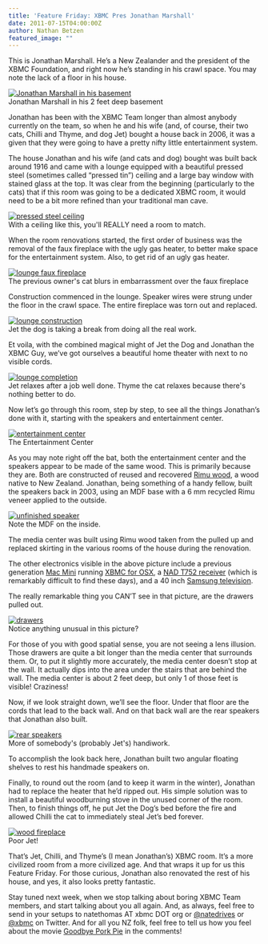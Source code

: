 ```yaml
---
title: 'Feature Friday: XBMC Pres Jonathan Marshall'
date: 2011-07-15T04:00:00Z
author: Nathan Betzen
featured_image: ""
---
```

This is Jonathan Marshall. He’s a New Zealander and the president of the XBMC Foundation, and right now he’s standing in his crawl space. You may note the lack of a floor in his house.

 [![Jonathan Marshall in his basement](/sites/default/files/uploads/jmarshall_basement-242x300.jpg "Jonathan Marshall in his basement")](/sites/default/files/uploads/jmarshall_basement.jpg)  
 Jonathan Marshall in his 2 feet deep basement

  Jonathan has been with the XBMC Team longer than almost anybody currently on the team, so when he and his wife (and, of course, their two cats, Chilli and Thyme, and dog Jet) bought a house back in 2006, it was a given that they were going to have a pretty nifty little entertainment system.

 The house Jonathan and his wife (and cats and dog) bought was built back around 1916 and came with a lounge equipped with a beautiful pressed steel (sometimes called “pressed tin”) ceiling and a large bay window with stained glass at the top. It was clear from the beginning (particularly to the cats) that if this room was going to be a dedicated XBMC room, it would need to be a bit more refined than your traditional man cave.

 [![pressed steel ceiling](/sites/default/files/uploads/pressed_steel_ceiling-300x225.jpg "pressed steel ceiling")](/sites/default/files/uploads/pressed_steel_ceiling.jpg)  
 With a ceiling like this, you'll REALLY need a room to match.

  When the room renovations started, the first order of business was the removal of the faux fireplace with the ugly gas heater, to better make space for the entertainment system. Also, to get rid of an ugly gas heater.

 [![lounge faux fireplace](/sites/default/files/uploads/lounge_fireplace-300x227.jpg "lounge faux fireplace")](/sites/default/files/uploads/lounge_fireplace.jpg)  
 The previous owner's cat blurs in embarrassment over the faux fireplace

  Construction commenced in the lounge. Speaker wires were strung under the floor in the crawl space. The entire fireplace was torn out and replaced.

 [![lounge construction](/sites/default/files/uploads/lounge_construction-300x252.jpg "lounge construction")](/sites/default/files/uploads/lounge_construction.jpg)  
 Jet the dog is taking a break from doing all the real work.

  Et voila, with the combined magical might of Jet the Dog and Jonathan the XBMC Guy, we’ve got ourselves a beautiful home theater with next to no visible cords.

 [![lounge completion](/sites/default/files/uploads/lounge_completion-300x222.jpg "lounge completion")](/sites/default/files/uploads/lounge_completion.jpg)  
 Jet relaxes after a job well done. Thyme the cat relaxes because there's nothing better to do.

  Now let’s go through this room, step by step, to see all the things Jonathan’s done with it, starting with the speakers and entertainment center.

 [![entertainment center](/sites/default/files/uploads/entertainment_center-300x201.jpg "entertainment center")](/sites/default/files/uploads/entertainment_center.jpg)  
 The Entertainment Center

  As you may note right off the bat, both the entertainment center and the speakers appear to be made of the same wood. This is primarily because they are. Both are constructed of reused and recovered [Rimu wood](https://en.wikipedia.org/wiki/Dacrydium_cupressinum "Rimu Wiki"), a wood native to New Zealand. Jonathan, being something of a handy fellow, built the speakers back in 2003, using an MDF base with a 6 mm recycled Rimu veneer applied to the outside.

 [![unfinished speaker](/sites/default/files/uploads/speaker2.jpg "unfinished speaker")](/sites/default/files/uploads/speaker2.jpg)  
 Note the MDF on the inside.

  The media center was built using Rimu wood taken from the pulled up and replaced skirting in the various rooms of the house during the renovation.

 The other electronics visible in the above picture include a previous generation [Mac Mini](https://www.amazon.com/gp/product/B002QQ8AJY/ref=as_li_ss_tl?ie=UTF8&amp;tag=thfefi02-20&amp;linkCode=as2&amp;camp=217145&amp;creative=399369&amp;creativeASIN=B002QQ8AJY "Previous Gen Mac Mini") running [XBMC for OSX](https://kodi.wiki/download/ "XBMC Download page"), a [NAD T752 receiver](https://nadelectronics.com/products/av-receivers/T-752-A/V-Surround-Sound-Receiver/ "NAD T752 Receiver Product page") (which is remarkably difficult to find these days), and a 40 inch [Samsung television](https://www.amazon.com/gp/product/B004N866S0/ref=as_li_ss_tl?ie=UTF8&amp;tag=thfefi02-20&amp;linkCode=as2&amp;camp=217145&amp;creative=399373&amp;creativeASIN=B004N866S0 "Samsung television").

 The really remarkable thing you CAN’T see in that picture, are the drawers pulled out.

 [![drawers](/sites/default/files/uploads/drawers-200x300.jpg "drawers")](/sites/default/files/uploads/drawers.jpg)  
 Notice anything unusual in this picture?

  For those of you with good spatial sense, you are not seeing a lens illusion. Those drawers are quite a bit longer than the media center that surrounds them. Or, to put it slightly more accurately, the media center doesn’t stop at the wall. It actually dips into the area under the stairs that are behind the wall. The media center is about 2 feet deep, but only 1 of those feet is visible! Craziness!

 Now, if we look straight down, we’ll see the floor. Under that floor are the cords that lead to the back wall. And on that back wall are the rear speakers that Jonathan also built.

 [![rear speakers](/sites/default/files/uploads/rear_speakers-300x200.jpg "rear speakers")](/sites/default/files/uploads/rear_speakers.jpg)  
 More of somebody's (probably Jet's) handiwork.

  To accomplish the look back here, Jonathan built two angular floating shelves to rest his handmade speakers on.

 Finally, to round out the room (and to keep it warm in the winter), Jonathan had to replace the heater that he’d ripped out. His simple solution was to install a beautiful woodburning stove in the unused corner of the room. Then, to finish things off, he put Jet the Dog’s bed before the fire and allowed Chilli the cat to immediately steal Jet’s bed forever.

 [![wood fireplace](/sites/default/files/uploads/wood_fireplace-300x200.jpg "wood fireplace")](/sites/default/files/uploads/wood_fireplace.jpg)  
 Poor Jet!

  That’s Jet, Chilli, and Thyme’s (I mean Jonathan’s) XBMC room. It’s a more civilized room from a more civilized age. And that wraps it up for us this Feature Friday. For those curious, Jonathan also renovated the rest of his house, and yes, it also looks pretty fantastic.

 Stay tuned next week, when we stop talking about boring XBMC Team members, and start talking about you all again. And, as always, feel free to send in your setups to natethomas AT xbmc DOT org or [@natedrives](https://twitter.com/ "@natedrives") or [@xbmc](https://twitter.com/ "@xbmc") on Twitter. And for all you NZ folk, feel free to tell us how you feel about the movie [Goodbye Pork Pie](https://en.wikipedia.org/wiki/Goodbye_Pork_Pie "Goodbye Pork Pie") in the comments!

 